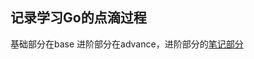 ## 记录学习Go的点滴过程
基础部分在base
进阶部分在advance，进阶部分的[笔记部分](https://github.com/SuanCaiYv/GoBaseLearn/blob/master/advance/doc/1.md)
